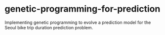 # genetic-programming-for-prediction
Implementing genetic programming to evolve a prediction model for the Seoul bike trip duration prediction problem.
